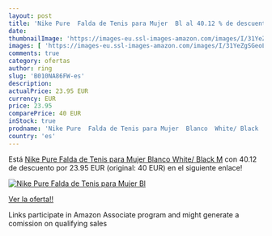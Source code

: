 ```yaml
---
layout: post
title: 'Nike Pure  Falda de Tenis para Mujer  Bl al 40.12 % de descuento'
date: 
thumbnailImage: 'https://images-eu.ssl-images-amazon.com/images/I/31YeZgSGeoL._SL200_.jpg'
images: [ 'https://images-eu.ssl-images-amazon.com/images/I/31YeZgSGeoL._SL200_.jpg' ]
comments: true
category: ofertas
author: ring
slug: 'B010NA86FW-es'
description:
actualPrice: 23.95 EUR
currency: EUR
price: 23.95
comparePrice: 40 EUR
inStock: true
prodname: 'Nike Pure  Falda de Tenis para Mujer  Blanco  White/ Black   M'
country: 'es'
---
```


Está [Nike Pure  Falda de Tenis para Mujer  Blanco  White/ Black   M](https://www.amazon.es/dp/B010NA86FW/?tag=tolees-21) con 40.12 de descuento por 23.95 EUR (original: 40 EUR) en el siguiente enlace!

[![Nike Pure  Falda de Tenis para Mujer  Bl](https://images-eu.ssl-images-amazon.com/images/I/31YeZgSGeoL._SL200_.jpg)](https://www.amazon.es/dp/B010NA86FW/?tag=tolees-21)

[Ver la oferta!!](https://www.amazon.es/dp/B010NA86FW/?tag=tolees-21)

Links participate in Amazon Associate program and might generate a comission on qualifying sales


